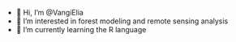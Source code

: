 - 👋 Hi, I’m @VangiElia
- 👀 I’m interested in forest modeling and remote sensing analysis
- 🌱 I’m currently learning the R language


<!---
VangiElia/VangiElia is a ✨ special ✨ repository because its `README.md` (this file) appears on your GitHub profile.
You can click the Preview link to take a look at your changes.
--->
